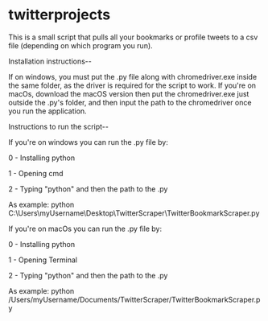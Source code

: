 # twitterprojects

This is a small script that pulls all your bookmarks or profile tweets to a csv file (depending on which program you run).


Installation instructions--


If on windows, you must put the .py file along with chromedriver.exe inside the same folder, as the driver is required for the script to work.
If you're on macOs, download the macOS version then put the chromedriver.exe just outside the .py's folder, and then input the path to the chromedriver once you run the application.


Instructions to run the script--


If you're on windows you can run the .py file by:

0 - Installing python

1 - Opening cmd

2 - Typing "python" and then the path to the .py

As example: python C:\Users\myUsername\Desktop\TwitterScraper\TwitterBookmarkScraper.py


If you're on macOs you can run the .py file by:

0 - Installing python

1 - Opening Terminal

2 - Typing "python" and then the path to the .py

As example: python /Users/myUsername/Documents/TwitterScraper/TwitterBookmarkScraper.py
